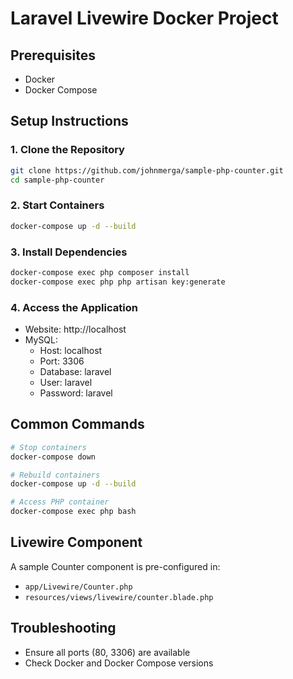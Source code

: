 # Laravel Livewire Docker Project

## Prerequisites

- Docker
- Docker Compose

## Setup Instructions

### 1. Clone the Repository

```bash
git clone https://github.com/johnmerga/sample-php-counter.git
cd sample-php-counter
```

### 2. Start Containers

```bash
docker-compose up -d --build
```

### 3. Install Dependencies

```bash
docker-compose exec php composer install
docker-compose exec php php artisan key:generate
```

### 4. Access the Application

- Website: http://localhost
- MySQL:
  - Host: localhost
  - Port: 3306
  - Database: laravel
  - User: laravel
  - Password: laravel

## Common Commands

```bash
# Stop containers
docker-compose down

# Rebuild containers
docker-compose up -d --build

# Access PHP container
docker-compose exec php bash
```

## Livewire Component

A sample Counter component is pre-configured in:

- `app/Livewire/Counter.php`
- `resources/views/livewire/counter.blade.php`

## Troubleshooting

- Ensure all ports (80, 3306) are available
- Check Docker and Docker Compose versions
